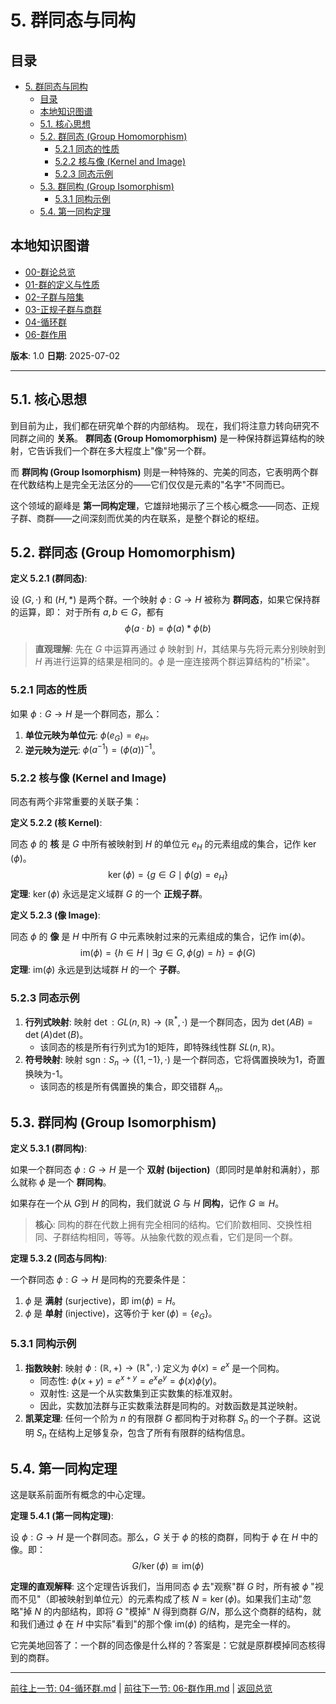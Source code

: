 # 5. 群同态与同构

<!-- 本地目录区块 -->
## 目录

- [5. 群同态与同构](#5-群同态与同构)
  - [目录](#目录)
  - [本地知识图谱](#本地知识图谱)
  - [5.1. 核心思想](#51-核心思想)
  - [5.2. 群同态 (Group Homomorphism)](#52-群同态-group-homomorphism)
    - [5.2.1 同态的性质](#521-同态的性质)
    - [5.2.2 核与像 (Kernel and Image)](#522-核与像-kernel-and-image)
    - [5.2.3 同态示例](#523-同态示例)
  - [5.3. 群同构 (Group Isomorphism)](#53-群同构-group-isomorphism)
    - [5.3.1 同构示例](#531-同构示例)
  - [5.4. 第一同构定理](#54-第一同构定理)

<!-- 本地知识图谱区块 -->
## 本地知识图谱

- [00-群论总览](./00-群论总览.md)
- [01-群的定义与性质](./01-群的定义与性质.md)
- [02-子群与陪集](./02-子群与陪集.md)
- [03-正规子群与商群](./03-正规子群与商群.md)
- [04-循环群](./04-循环群.md)
- [06-群作用](./06-群作用.md)

**版本**: 1.0
**日期**: 2025-07-02

---

## 5.1. 核心思想

到目前为止，我们都在研究单个群的内部结构。
现在，我们将注意力转向研究不同群之间的 **关系**。
**群同态 (Group Homomorphism)** 是一种保持群运算结构的映射，它告诉我们一个群在多大程度上"像"另一个群。

而 **群同构 (Group Isomorphism)** 则是一种特殊的、完美的同态，它表明两个群在代数结构上是完全无法区分的——它们仅仅是元素的"名字"不同而已。

这个领域的巅峰是 **第一同构定理**，它雄辩地揭示了三个核心概念——同态、正规子群、商群——之间深刻而优美的内在联系，是整个群论的枢纽。

## 5.2. 群同态 (Group Homomorphism)

**定义 5.2.1 (群同态)**:

设 $(G, \cdot)$ 和 $(H, *)$ 是两个群。一个映射 $\phi: G \to H$ 被称为 **群同态**，如果它保持群的运算，即：
对于所有 $a, b \in G$，都有
$$
\phi(a \cdot b) = \phi(a) * \phi(b)
$$

> **直观理解**: 先在 $G$ 中运算再通过 $\phi$ 映射到 $H$，其结果与先将元素分别映射到 $H$ 再进行运算的结果是相同的。$\phi$ 是一座连接两个群运算结构的"桥梁"。

### 5.2.1 同态的性质

如果 $\phi: G \to H$ 是一个群同态，那么：

1. **单位元映为单位元**: $\phi(e_G) = e_H$。
2. **逆元映为逆元**: $\phi(a^{-1}) = (\phi(a))^{-1}$。

### 5.2.2 核与像 (Kernel and Image)

同态有两个非常重要的关联子集：

**定义 5.2.2 (核 Kernel)**:

同态 $\phi$ 的 **核** 是 $G$ 中所有被映射到 $H$ 的单位元 $e_H$ 的元素组成的集合，记作 $\ker(\phi)$。
$$
\ker(\phi) = \{ g \in G \mid \phi(g) = e_H \}
$$
**定理**: $\ker(\phi)$ 永远是定义域群 $G$ 的一个 **正规子群**。

**定义 5.2.3 (像 Image)**:

同态 $\phi$ 的 **像** 是 $H$ 中所有 $G$ 中元素映射过来的元素组成的集合，记作 $\text{im}(\phi)$。
$$
\text{im}(\phi) = \{ h \in H \mid \exists g \in G, \phi(g) = h \} = \phi(G)
$$
**定理**: $\text{im}(\phi)$ 永远是到达域群 $H$ 的一个 **子群**。

### 5.2.3 同态示例

1. **行列式映射**: 映射 $\det: GL(n, \mathbb{R}) \to (\mathbb{R}^*,\cdot)$ 是一个群同态，因为 $\det(AB) = \det(A)\det(B)$。
    - 该同态的核是所有行列式为1的矩阵，即特殊线性群 $SL(n, \mathbb{R})$。
2. **符号映射**: 映射 $\text{sgn}: S_n \to (\{1, -1\}, \cdot)$ 是一个群同态，它将偶置换映为1，奇置换映为-1。
    - 该同态的核是所有偶置换的集合，即交错群 $A_n$。

## 5.3. 群同构 (Group Isomorphism)

**定义 5.3.1 (群同构)**:

如果一个群同态 $\phi: G \to H$ 是一个 **双射 (bijection)**（即同时是单射和满射），那么就称 $\phi$ 是一个 **群同构**。

如果存在一个从 $G$到 $H$ 的同构，我们就说 $G$ 与 $H$ **同构**，记作 $G \cong H$。

> **核心**: 同构的群在代数上拥有完全相同的结构。它们阶数相同、交换性相同、子群结构相同，等等。从抽象代数的观点看，它们是同一个群。

**定理 5.3.2 (同态与同构)**:

一个群同态 $\phi: G \to H$ 是同构的充要条件是：

1. $\phi$ 是 **满射** (surjective)，即 $\text{im}(\phi) = H$。
2. $\phi$ 是 **单射** (injective)，这等价于 $\ker(\phi) = \{e_G\}$。

### 5.3.1 同构示例

1. **指数映射**: 映射 $\phi: (\mathbb{R}, +) \to (\mathbb{R}^+, \cdot)$ 定义为 $\phi(x) = e^x$ 是一个同构。
    - 同态性: $\phi(x+y) = e^{x+y} = e^x e^y = \phi(x)\phi(y)$。
    - 双射性: 这是一个从实数集到正实数集的标准双射。
    - 因此，实数加法群与正实数乘法群是同构的。对数函数是其逆映射。
2. **凯莱定理**: 任何一个阶为 $n$ 的有限群 $G$ 都同构于对称群 $S_n$ 的一个子群。这说明 $S_n$ 在结构上足够复杂，包含了所有有限群的结构信息。

## 5.4. 第一同构定理

这是联系前面所有概念的中心定理。

**定理 5.4.1 (第一同构定理)**:

设 $\phi: G \to H$ 是一个群同态。那么，$G$ 关于 $\phi$ 的核的商群，同构于 $\phi$ 在 $H$ 中的像。即：
$$
G / \ker(\phi) \cong \text{im}(\phi)
$$

**定理的直观解释**:
这个定理告诉我们，当用同态 $\phi$ 去"观察"群 $G$ 时，所有被 $\phi$ "视而不见"（即被映射到单位元）的元素构成了核 $N = \ker(\phi)$。如果我们主动"忽略"掉 $N$ 的内部结构，即将 $G$ "模掉" $N$ 得到商群 $G/N$，那么这个商群的结构，就和我们通过 $\phi$ 在 $H$ 中实际"看到"的那个像 $\text{im}(\phi)$ 的结构，是完全一样的。

它完美地回答了：一个群的同态像是什么样的？答案是：它就是原群模掉同态核得到的商群。

---
[前往上一节: 04-循环群.md](./04-循环群.md) | [前往下一节: 06-群作用.md](./06-群作用.md) | [返回总览](./00-群论总览.md)
